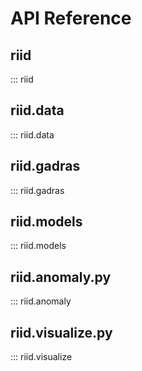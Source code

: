 # API Reference

## riid
::: riid

## riid.data
::: riid.data

## riid.gadras
::: riid.gadras

## riid.models
::: riid.models

## riid.anomaly.py
::: riid.anomaly

## riid.visualize.py
::: riid.visualize